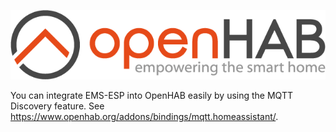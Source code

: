 ![logo](_media/logo/openhab-logo.png)

You can integrate EMS-ESP into OpenHAB easily by using the MQTT Discovery feature. See https://www.openhab.org/addons/bindings/mqtt.homeassistant/.
